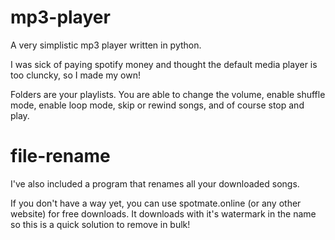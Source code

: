 # mp3-player

A very simplistic mp3 player written in python.

I was sick of paying spotify money and thought the default media player is too cluncky, so I made my own!

Folders are your playlists. You are able to change the volume, enable shuffle mode, enable loop mode, skip or rewind songs, and of course stop and play.




# file-rename


I've also included a program that renames all your downloaded songs.

If you don't have a way yet, you can use spotmate.online (or any other website) for free downloads. It downloads with it's watermark in the name so this is a quick solution to remove in bulk!
